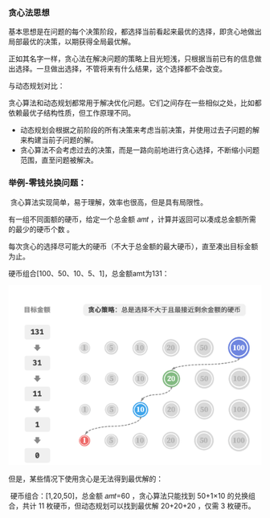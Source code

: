 ### 贪心法思想

​	基本思想是在问题的每个决策阶段，都选择当前看起来最优的选择，即贪心地做出局部最优的决策，以期获得全局最优解。

​	正如其名字一样，贪心法在解决问题的策略上目光短浅，只根据当前已有的信息做出选择。一旦做出选择，不管将来有什么结果，这个选择都不会改变。

与动态规划对比：

​	贪心算法和动态规划都常用于解决优化问题。它们之间存在一些相似之处，比如都依赖最优子结构性质，但工作原理不同。

- 动态规划会根据之前阶段的所有决策来考虑当前决策，并使用过去子问题的解来构建当前子问题的解。
- 贪心算法不会考虑过去的决策，而是一路向前地进行贪心选择，不断缩小问题范围，直至问题被解决。



### 举例-零钱兑换问题：

​	贪心算法实现简单，易于理解，效率也很高，但是具有局限性。

有一组不同面额的硬币，给定一个总金额 𝑎𝑚𝑡 ，计算并返回可以凑成总金额所需的最少的硬币个数 。

每次贪心的选择尽可能大的硬币（不大于总金额的最大硬币），直至凑出目标金额为止。

硬币组合[100、50、10、5、1]，总金额amt为131：

![1719151135179](images/概述/1719151135179.png)

但是，某些情况下使用贪心是无法得到最优解的：

​	 硬币组合：[1,20,50]，总金额 𝑎𝑚𝑡=60 ，贪心算法只能找到 50+1×10 的兑换组合，共计 11 枚硬币，但动态规划可以找到最优解 20+20+20 ，仅需 3 枚硬币。

